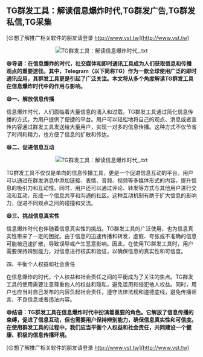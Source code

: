 ## **TG群发工具：解读信息爆炸时代,TG群发广告,TG群发私信,TG采集**

[😍想了解推广相关软件的朋友请登录 http://www.vst.tw](http://www.vst.tw)

 <center><img src="https://vst.tw/MP4/tuiguang/png/3.png" alt="TG群发工具：解读信息爆炸时代_.txt"></center>

**😄导语：在信息爆炸的时代，社交媒体和即时通讯工具成为人们获取信息和传播观点的重要途径。其中，Telegram（以下简称TG）作为一款全球使用广泛的即时通讯应用，其群发工具更是引起了广泛关注。本文将从多个角度解读TG群发工具在信息爆炸时代中的作用与影响。**

**😄一、解放信息传播**

信息爆炸时代，人们面临着大量信息的涌入和过载。TG群发工具通过简化信息传播的方式，为用户提供了便捷的平台。用户可以轻松地将自己的观点、消息或者宣传内容通过群发工具发送给大量用户，实现一对多的信息传播。这种方式不仅节省了时间和精力，也方便了信息的扩散和传达。

**😄二、促进信息互动**

 <center><img src="https://vst.tw/MP4/tuiguang/png/8.png" alt="TG群发工具：解读信息爆炸时代_.txt"></center>

TG群发工具不仅仅是单向的信息传播工具，更是一个促进信息互动的平台。用户可以通过在群发消息中添加链接、表情、音频、视频等多媒体形式的内容，提升信息的吸引力和互动性。同时，用户还可以通过评论、转发等方式与其他用户进行交流和互动，形成一个信息共享和沟通的社区。这种互动机制有助于扩大信息的影响力，促进不同观点之间的碰撞和交流。

**😄三、挑战信息真实性**

信息爆炸时代也伴随着信息真实性的挑战。TG群发工具的广泛使用，也为信息真实性带来了一定的困扰。由于信息的迅速传播和转发，虚假、夸张或不准确的信息可能被迅速扩散，导致误导或产生恶意影响。因此，在使用TG群发工具时，用户需要保持辨别能力，对信息进行核实和验证，以确保信息的真实性和可信度。

四、平衡个人权益和社会责任

在信息爆炸的时代，个人权益和社会责任之间的平衡成为了关注的焦点。TG群发工具的使用需要注意尊重他人的权益和隐私，避免滥用和侵犯他人权益。同时，用户也应当对自己发布的内容负起社会责任，遵守法律法规和道德底线，避免传播谣言、不良信息或者违法内容。

**😄结语：TG群发工具在信息爆炸时代中扮演着重要的角色。它解放了信息传播的束缚，促进了信息互动，但也需要用户保持辨别能力，确保信息真实性和可信度。在使用群发工具的过程中，我们应当平衡个人权益和社会责任，共同建设一个健康、积极的信息传播环境。**

[😍想了解推广相关软件的朋友请登录 http://www.vst.tw](http://www.vst.tw)



